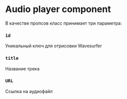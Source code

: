 # Audio player component

В качестве пропсов класс принимает три параметра:

### `id`

Уникальный ключ для отрисовки Wavesurfer

### `title`

Название трека

### `URL`

Ссылка на аудиофайл
